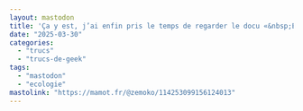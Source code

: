 ```yaml
---
layout: mastodon
title: 'Ça y est, j’ai enfin pris le temps de regarder le docu «&nbsp;Extinction Rebellion: amour & rage&nbsp;». Je le conseille VRAIMENT. Ça donne la rage, et ça donne des pistes pour utiliser cette rage pour lutter contre son éco-anxiété. <span aria-hidden="true">❤️‍🔥</span><br /><a href="https://www.france.tv/france-3/paris-ile-de-france/la-france-en-vrai-paris-ile-de-france/7034389-extinction-rebellion-amour-rage.html">france.tv/france-3/paris-ile-d</a>'
date: "2025-03-30"
categories: 
  - "trucs"
  - "trucs-de-geek"
tags: 
  - "mastodon"
  - "ecologie"
mastolink: "https://mamot.fr/@zemoko/114253099156124013"
---
```

